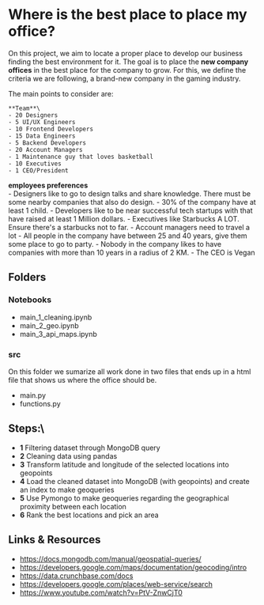 # Where is the best place to place my office?

On this project, we aim to locate a proper place to develop our business finding the best environment for it. The goal is to place the **new company offices** in the best place for the company to grow. For this, we define the criteria we are following, a brand-new company in the gaming industry.

The main points to consider are:
    
    **Team**\
    - 20 Designers
    - 5 UI/UX Engineers
    - 10 Frontend Developers
    - 15 Data Engineers
    - 5 Backend Developers
    - 20 Account Managers
    - 1 Maintenance guy that loves basketball
    - 10 Executives
    - 1 CEO/President
  
   **employees preferences**\
    - Designers like to go to design talks and share knowledge. There must be some nearby companies that also do design.
    - 30% of the company have at least 1 child.
    - Developers like to be near successful tech startups with that have raised at least 1 Million dollars.
    - Executives like Starbucks A LOT. Ensure there's a starbucks not to far.
    - Account managers need to travel a lot
    - All people in the company have between 25 and 40 years, give them some place to go to party.
    - Nobody in the company likes to have companies with more than 10 years in a radius of 2 KM.
    - The CEO is Vegan
    
    
## Folders

### Notebooks
 - main_1_cleaning.ipynb
 - main_2_geo.ipynb
 - main_3_api_maps.ipynb

### src
On this folder we sumarize all work done in two files that ends up in a html file that shows us where the office should be.
 - main.py
 - functions.py 

## Steps:\
- **1** Filtering dataset through MongoDB query
- **2** Cleaning data using pandas
- **3** Transform latitude and longitude of the selected locations into geopoints
- **4** Load the cleaned dataset into MongoDB (with geopoints) and create an index to make geoqueries
- **5** Use Pymongo to make geoqueries regarding the geographical proximity between each location
- **6** Rank the best locations and pick an area


## Links & Resources

- https://docs.mongodb.com/manual/geospatial-queries/
- https://developers.google.com/maps/documentation/geocoding/intro
- https://data.crunchbase.com/docs
- https://developers.google.com/places/web-service/search
- https://www.youtube.com/watch?v=PtV-ZnwCjT0